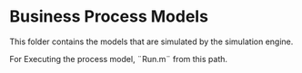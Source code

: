 # Business Process Models
This folder contains the models that are simulated by the simulation engine.

For Executing the process model, ¨Run.m¨ from this path.
